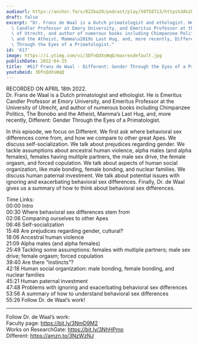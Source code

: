 ```yaml
---
audiourl: https://anchor.fm/s/822ba20/podcast/play/50758713/https%3A%2F%2Fd3ctxlq1ktw2nl.cloudfront.net%2Fstaging%2F2022-3-18%2Fdeadc7ef-1315-42a6-82d1-25abf8a9a111.m4a
draft: false
excerpt: "Dr. Frans de Waal is a Dutch primatologist and ethologist. He is Emeritus\
  \ Candler Professor at Emory University, and Emeritus Professor at the University\
  \ of Utrecht, and author of numerous books including Chimpanzee Politics, The Bonobo\
  \ and the Atheist, Mamma\u2019s Last Hug, and, more recently, Different: Gender\
  \ Through the Eyes of a Primatologist."
id: '617'
image: https://i.ytimg.com/vi/3DfnQdXsWqQ/maxresdefault.jpg
publishDate: 2022-04-25
title: '#617 Frans de Waal - Different: Gender Through the Eyes of a Primatologist'
youtubeid: 3DfnQdXsWqQ
---
```

<div class="timelinks">

RECORDED ON APRIL 18th 2022.  
Dr. Frans de Waal is a Dutch primatologist and ethologist. He is Emeritus Candler Professor at Emory University, and Emeritus Professor at the University of Utrecht, and author of numerous books including Chimpanzee Politics, The Bonobo and the Atheist, Mamma’s Last Hug, and, more recently, Different: Gender Through the Eyes of a Primatologist.

In this episode, we focus on Different. We first ask where behavioral sex differences come from, and how we compare to other great Apes. We discuss self-socialization. We talk about prejudices regarding gender. We tackle assumptions about ancestral human violence, alpha males (and alpha females), females having multiple partners, the male sex drive, the female orgasm, and forced copulation. We talk about aspects of human social organization, like male bonding, female bonding, and nuclear families. We discuss human paternal investment. We talk about potential issues with ignoring and exacerbating behavioral sex differences. Finally, Dr. de Waal gives us a summary of how to think about behavioral sex differences.

Time Links:  
<time>00:00</time> Intro  
<time>00:30</time> Where behavioral sex differences stem from  
<time>02:08</time> Comparing ourselves to other Apes  
<time>06:46</time> Self-socialization  
<time>15:48</time> Are prejudices regarding gender, cultural?  
<time>18:06</time> Ancestral human violence  
<time>21:09</time> Alpha males (and alpha females)  
<time>25:49</time> Tackling some assumptions: females with multiple partners; male sex drive; female orgasm; forced copulation  
<time>39:40</time> Are there “instincts”?  
<time>42:18</time> Human social organization: male bonding, female bonding, and nuclear families  
<time>45:21</time> Human paternal investment  
<time>47:48</time> Problems with ignoring and exacerbating behavioral sex differences  
<time>53:56</time> A summary of how to understand behavioral sex differences  
<time>55:26</time> Follow Dr. de Waal’s work!

---

Follow Dr. de Waal’s work:  
Faculty page: https://bit.ly/3NmD9M2  
Works on ResearchGate: https://bit.ly/3NhHPmp  
Different: https://amzn.to/3NzWzNJ
</div>

